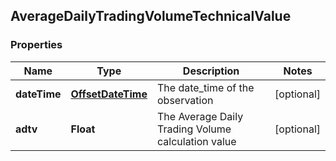 
## AverageDailyTradingVolumeTechnicalValue

### Properties
Name | Type | Description | Notes
------------ | ------------- | ------------- | -------------
**dateTime** | [**OffsetDateTime**](OffsetDateTime.md) | The date_time of the observation |  [optional]
**adtv** | **Float** | The Average Daily Trading Volume calculation value |  [optional]



